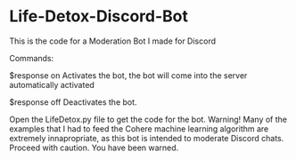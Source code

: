 # Life-Detox-Discord-Bot
This is the code for a Moderation Bot I made for Discord

Commands:

$response on
Activates the bot, the bot will come into the server automatically activated

$response off
Deactivates the bot. 

Open the LifeDetox.py file to get the code for the bot. 
Warning! Many of the examples that I had to feed the Cohere machine learning algorithm are 
extremely innapropriate, as this bot is intended to moderate Discord chats. 
Proceed with caution. You have been warned. 

